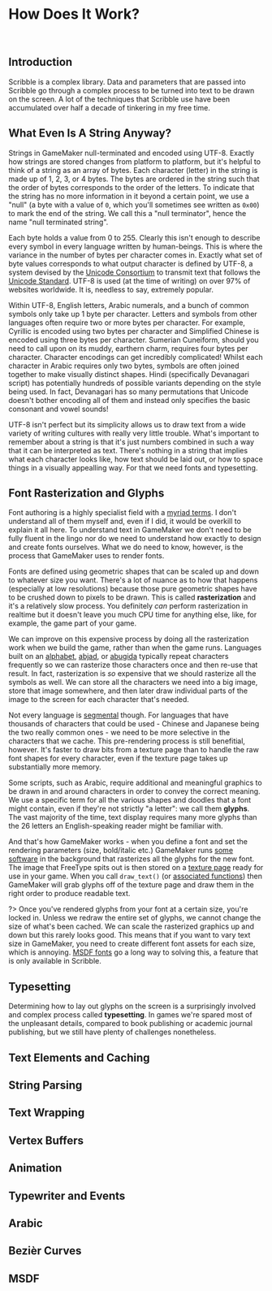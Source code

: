 # How Does It Work?

&nbsp;

## Introduction

Scribble is a complex library. Data and parameters that are passed into Scribble go through a complex process to be turned into text to be drawn on the screen. A lot of the techniques that Scribble use have been accumulated over half a decade of tinkering in my free time.

## What Even Is A String Anyway?

Strings in GameMaker null-terminated and encoded using UTF-8. Exactly how strings are stored changes from platform to platform, but it's helpful to think of a string as an array of bytes. Each character (letter) in the string is made up of 1, 2, 3, or 4 bytes. The bytes are ordered in the string such that the order of bytes corresponds to the order of the letters. To indicate that the string has no more information in it beyond a certain point, we use a "null" (a byte with a value of `0`, which you'll sometimes see written as `0x00`) to mark the end of the string. We call this a "null terminator", hence the name "null terminated string".

Each byte holds a value from 0 to 255. Clearly this isn't enough to describe every symbol in every language written by human-beings. This is where the variance in the number of bytes per character comes in. Exactly what set of byte values corresponds to what output character is defined by UTF-8, a system devised by the [Unicode Consortium](https://en.wikipedia.org/wiki/Unicode_Consortium) to transmit text that follows the [Unicode Standard](https://en.wikipedia.org/wiki/Unicode). UTF-8 is used (at the time of writing) on over 97% of websites worldwide. It is, needless to say, extremely popular.

Within UTF-8, English letters, Arabic numerals, and a bunch of common symbols only take up 1 byte per character. Letters and symbols from other languages often require two or more bytes per character. For example, Cyrillic is encoded using two bytes per character and Simplified Chinese is encoded using three bytes per character. Sumerian Cuneiform, should you need to call upon on its muddy, earthern charm, requires four bytes per character. Character encodings can get incredibly complicated! Whilst each character in Arabic requires only two bytes, symbols are often joined together to make visually distinct shapes. Hindi (specifically Devanagari script) has potentially hundreds of possible variants depending on the style being used. In fact, Devanagari has so many permutations that Unicode doesn't bother encoding all of them and instead only specifies the basic consonant and vowel sounds!

UTF-8 isn't perfect but its simplicity allows us to draw text from a wide variety of writing cultures with really very little trouble. What's important to remember about a string is that it's just numbers combined in such a way that it can be interpreted as text. There's nothing in a string that implies what each character looks like, how text should be laid out, or how to space things in a visually appealling way. For that we need fonts and typesetting.

## Font Rasterization and Glyphs

Font authoring is a highly specialist field with a [myriad terms](https://www.monotype.com/resources/studio/typography-terms). I don't understand all of them myself and, even if I did, it would be overkill to explain it all here. To understand text in GameMaker we don't need to be fully fluent in the lingo nor do we need to understand how exactly to design and create fonts ourselves. What we do need to know, however, is the process that GameMaker uses to render fonts.

Fonts are defined using geometric shapes that can be scaled up and down to whatever size you want. There's a lot of nuance as to how that happens (especially at low resolutions) because those pure geometric shapes have to be crushed down to pixels to be drawn. This is called **rasterization** and it's a relatively slow process. You definitely *can* perform rasterization in realtime but it doesn't leave you much CPU time for anything else, like, for example, the game part of your game.

We can improve on this expensive process by doing all the rasterization work when we build the game, rather than when the game runs. Languages built on an [alphabet](https://en.wikipedia.org/wiki/Alphabet), [abjad](https://en.wikipedia.org/wiki/Abjad), or [abugida](https://en.wikipedia.org/wiki/Abugida) typically repeat characters frequently so we can rasterize those characters once and then re-use that result. In fact, rasterization is _so_ expensive that we should rasterize all the symbols as well. We can store all the characters we need into a big image, store that image somewhere, and then later draw individual parts of the image to the screen for each character that's needed.

Not every language is [segmental](https://en.wikipedia.org/wiki/List_of_writing_systems#Segmental_scripts) though. For languages that have thousands of characters that could be used - Chinese and Japanese being the two really common ones - we need to be more selective in the characters that we cache. This pre-rendering process is still benefitial, however. It's faster to draw bits from a texture page than to handle the raw font shapes for every character, even if the texture page takes up substantially more memory.

Some scripts, such as Arabic, require additional and meaningful graphics to be drawn in and around characters in order to convey the correct meaning. We use a specific term for all the various shapes and doodles that a font might contain, even if they're not strictly "a letter": we call them **glyphs**. The vast majority of the time, text display requires many more glyphs than the 26 letters an English-speaking reader might be familiar with.

And that's how GameMaker works - when you define a font and set the rendering parameters (size, bold/italic etc.) GameMaker runs [some software](https://freetype.org/) in the background that rasterizes all the glyphs for the new font. The image that FreeType spits out is then stored on a [texture page](https://manual.yoyogames.com/Settings/Texture_Information/Texture_Pages.htm) ready for use in your game. When you call `draw_text()` (or [associated functions](https://manual.yoyogames.com/GameMaker_Language/GML_Reference/Drawing/Text/Text.htm)) then GameMaker will grab glyphs off of the texture page and draw them in the right order to produce readable text.

?> Once you've rendered glyphs from your font at a certain size, you're locked in. Unless we redraw the entire set of glyphs, we cannot change the size of what's been cached. We can scale the rasterized graphics up and down but this rarely looks good. This means that if you want to vary text size in GameMaker, you need to create different font assets for each size, which is annoying. [MSDF fonts](msdf-fonts) go a long way to solving this, a feature that is only available in Scribble.

## Typesetting

Determining how to lay out glyphs on the screen is a surprisingly involved and complex process called **typesetting**. In games we're spared most of the unpleasant details, compared to book publishing or academic journal publishing, but we still have plenty of challenges nonetheless.

## Text Elements and Caching

## String Parsing

## Text Wrapping

## Vertex Buffers

## Animation

## Typewriter and Events

## Arabic

## Bezièr Curves

## MSDF
